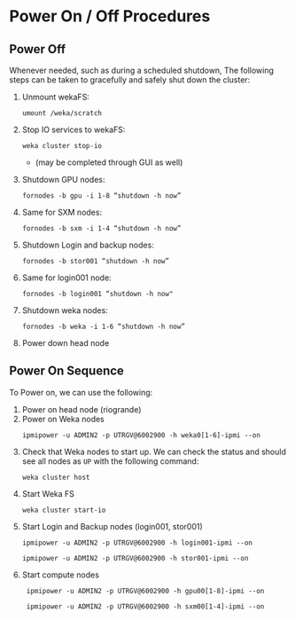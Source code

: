 # Power On / Off Procedures

## Power Off

Whenever needed, such as during a scheduled shutdown, The following steps can be taken to gracefully and safely shut down the cluster:

1. Unmount wekaFS: 
   ```
   umount /weka/scratch
   ```
2. Stop IO services to wekaFS: 
   ```
   weka cluster stop-io
   ```
   * (may be completed through GUI as well)
3. Shutdown GPU nodes: 
   ```
   fornodes -b gpu -i 1-8 “shutdown -h now”
   ```
4. Same for SXM nodes:
   ```
   fornodes -b sxm -i 1-4 “shutdown -h now”
   ```

5. Shutdown Login and backup nodes: 
    ```
   fornodes -b stor001 “shutdown -h now”
    ```
6. Same for login001 node: 
   ```
   fornodes -b login001 “shutdown -h now"
   ```

7. Shutdown weka nodes:
   ```
   fornodes -b weka -i 1-6 “shutdown -h now”
   ```

8. Power down head node

## Power On Sequence

To Power on, we can use the following:

1. Power on head node (riogrande)
2. Power on Weka nodes
   ```
   ipmipower -u ADMIN2 -p UTRGV@6002900 -h weka0[1-6]-ipmi --on
   ```
3. Check that Weka nodes to start up. We can check the status and should see all nodes as `UP` with the following command:
   ```
   weka cluster host
   ```
4. Start Weka FS
   ```
   weka cluster start-io
   ```
5. Start Login and Backup nodes (login001, stor001)
   ```
   ipmipower -u ADMIN2 -p UTRGV@6002900 -h login001-ipmi --on

   ipmipower -u ADMIN2 -p UTRGV@6002900 -h stor001-ipmi --on
   ```
6. Start compute nodes
   ```
    ipmipower -u ADMIN2 -p UTRGV@6002900 -h gpu00[1-8]-ipmi --on

    ipmipower -u ADMIN2 -p UTRGV@6002900 -h sxm00[1-4]-ipmi --on
   ```